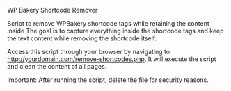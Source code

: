 WP Bakery Shortcode Remover

Script to remove WPBakery shortcode tags while retaining the content inside
The goal is to capture everything inside the shortcode tags and keep the 
text content while removing the shortcode itself.

Access this script through your browser by navigating to 
http://yourdomain.com/remove-shortcodes.php. 
It will execute the script and clean the content of all pages.

Important: After running the script, delete the file for security reasons.
